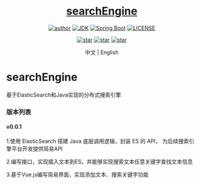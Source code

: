 <h1 align="center"><a href="https://github.com/Abel-LiuJinQuan" target="_blank">searchEngine</a></h1>
<p align="center">
<!--   <a href="https://github.com/Abel-LiuJinQuan/searchEngine"><img alt="Travis-CI" src="https://travis-ci.com/xkcoding/spring-boot-demo.svg?branch=master"/></a> -->
<!--   <a href="https://www.codacy.com/app/xkcoding/spring-boot-demo?utm_source=github.com&amp;utm_medium=referral&amp;utm_content=xkcoding/spring-boot-demo&amp;utm_campaign=Badge_Grade"><img alt="Codacy" src="https://api.codacy.com/project/badge/Grade/1f2e3d437b174bfc943dae1600332ec1"/></a> -->
  <a href="https://blog.csdn.net/Abel_Liujinquan"><img alt="author" src="https://img.shields.io/badge/author-JinQuan.Liu-blue.svg"/></a>
  <a href="https://www.oracle.com/technetwork/java/javase/downloads/index.html"><img alt="JDK" src="https://img.shields.io/badge/JDK-1.8.0_161-orange.svg"/></a>
  <a href="https://docs.spring.io/spring-boot/docs/2.3.4.RELEASE/reference/html/"><img alt="Spring Boot" src="https://img.shields.io/badge/Spring Boot-2.3.4.RELEASE-brightgreen.svg"/></a>
  <a href="https://github.com/Abel-LiuJinQuan/searchEngine/blob/master/LICENSE"><img alt="LICENSE" src="https://img.shields.io/github/license/Abel-LiuJinQuan/searchEngine.svg"/></a>
</p>

<p align="center">
  <a href="https://github.com/Abel-LiuJinQuan/searchEngine/stargazers"><img alt="star" src="https://img.shields.io/github/stars/Abel-LiuJinQuan/searchEngine.svg?label=Stars&style=social"/></a>
  <a href="https://github.com/Abel-LiuJinQuan/searchEngine/network/members"><img alt="star" src="https://img.shields.io/github/forks/Abel-LiuJinQuan/searchEngine.svg?label=Fork&style=social"/></a>
  <a href="https://github.com/Abel-LiuJinQuan/searchEngine/watchers"><img alt="star" src="https://img.shields.io/github/watchers/Abel-LiuJinQuan/searchEngine.svg?label=Watch&style=social"/></a>
</p>

<p align="center">
<!--   <span>中文 | <a href="./README.en.md">English</a></span> -->
  <span>中文 | English</span>
</p>

# searchEngine
基于ElasticSearch和Java实现的分布式搜索引擎

### 版本列表
#### v0.0.1

1.使用 ElasticSearch 搭建 Java 底层调用逻辑，封装 ES 的 API，
为后续搜索引擎平台开发提供简易API

2.编写接口，实现插入文本到ES，并能够实现搜索文本任意关键字查找文本信息

3.基于Vue.js编写简易界面，实现添加文本、搜索关键字功能
